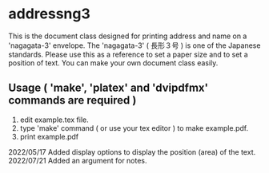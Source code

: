 # addressng3
This is the document class designed for printing address and name on a 'nagagata-3' envelope. The 'nagagata-3' ( 長形３号 ) is one of the Japanese standards. 
Please use this as a reference to set a paper size and to set a position of text. You can make your own document class easily.

## Usage ( 'make', 'platex' and 'dvipdfmx' commands are required )
  1. edit example.tex file. 
  2. type 'make' command ( or use your tex editor ) to make example.pdf.
  3. print example.pdf 


2022/05/17 Added display options to display the position (area) of the text.  
2022/07/21 Added an argument for notes.
